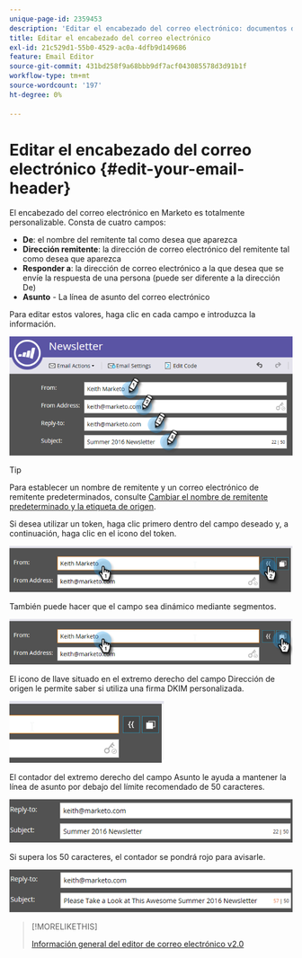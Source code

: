 ```yaml
---
unique-page-id: 2359453
description: 'Editar el encabezado del correo electrónico: documentos de Marketo, documentación del producto'
title: Editar el encabezado del correo electrónico
exl-id: 21c529d1-55b0-4529-ac0a-4dfb9d149686
feature: Email Editor
source-git-commit: 431bd258f9a68bbb9df7acf043085578d3d91b1f
workflow-type: tm+mt
source-wordcount: '197'
ht-degree: 0%

---
```


# Editar el encabezado del correo electrónico {#edit-your-email-header}

El encabezado del correo electrónico en Marketo es totalmente personalizable. Consta de cuatro campos:

* **De**: el nombre del remitente tal como desea que aparezca
* **Dirección remitente**: la dirección de correo electrónico del remitente tal como desea que aparezca
* **Responder a**: la dirección de correo electrónico a la que desea que se envíe la respuesta de una persona (puede ser diferente a la dirección De)
* **Asunto** - La línea de asunto del correo electrónico

Para editar estos valores, haga clic en cada campo e introduzca la información.

![](assets/one-3.png)

>[!TIP]
>
>Para establecer un nombre de remitente y un correo electrónico de remitente predeterminados, consulte [Cambiar el nombre de remitente predeterminado y la etiqueta de origen](/help/marketo/product-docs/administration/email-setup/change-the-default-from-email-and-from-label.md).

Si desea utilizar un token, haga clic primero dentro del campo deseado y, a continuación, haga clic en el icono del token.

![](assets/two-3.png)

También puede hacer que el campo sea dinámico mediante segmentos.

![](assets/three-2.png)

El icono de llave situado en el extremo derecho del campo Dirección de origen le permite saber si utiliza una firma DKIM personalizada.

![](assets/four-2.png)

El contador del extremo derecho del campo Asunto le ayuda a mantener la línea de asunto por debajo del límite recomendado de 50 caracteres.

![](assets/five-1.png)

Si supera los 50 caracteres, el contador se pondrá rojo para avisarle.

![](assets/six-1.png)

>[!MORELIKETHIS]
>
>[Información general del editor de correo electrónico v2.0](/help/marketo/product-docs/email-marketing/general/email-editor-2/email-editor-v2-0-overview.md)

